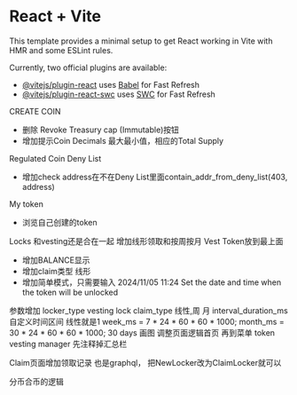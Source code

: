 # React + Vite

This template provides a minimal setup to get React working in Vite with HMR and some ESLint rules.

Currently, two official plugins are available:

- [@vitejs/plugin-react](https://github.com/vitejs/vite-plugin-react/blob/main/packages/plugin-react/README.md) uses [Babel](https://babeljs.io/) for Fast Refresh
- [@vitejs/plugin-react-swc](https://github.com/vitejs/vite-plugin-react-swc) uses [SWC](https://swc.rs/) for Fast Refresh

CREATE COIN
- 删除 Revoke Treasury cap (Immutable)按钮
- 增加提示Coin Decimals 最大最小值，相应的Total Supply

Regulated Coin Deny List
- 增加check address在不在Deny List里面contain_addr_from_deny_list(403, address)

My token
- 浏览自己创建的token

Locks 和vesting还是合在一起 增加线形领取和按周按月
Vest Token放到最上面
- 增加BALANCE显示
- 增加claim类型 线形
- 增加简单模式，只需要输入 2024/11/05 11:24 Set the date and time when the token will be unlocked

参数增加
locker_type vesting lock
claim_type 线性,周 月
interval_duration_ms 自定义时间区间 
线性就是1
week_ms = 7 * 24 * 60 * 60 * 1000;
month_ms = 30 * 24 * 60 * 60 * 1000;  30 days
画图
调整页面逻辑首页 再到菜单
token vesting manager 先注释掉汇总栏

Claim页面增加领取记录
也是graphql， 把NewLocker改为ClaimLocker就可以


分币合币的逻辑